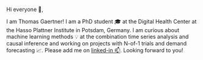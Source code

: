Hi everyone 👋, 

I am Thomas Gaertner! I am a PhD student :mortar_board: at the Digital Health Center at the Hasso Plattner Institute in Potsdam, Germany. 
I am curious about machine learning methods :bulb: at the combination time series analysis and causal inference and working on projects with N-of-1 trials and demand forecasting :chart_with_upwards_trend:.
Please add me on [linked-in 📫](https://www.linkedin.com/in/thomas-gaertner/). Looking forward to you! 

<!---
thogaertner/thogaertner is a ✨ special ✨ repository because its `README.md` (this file) appears on your GitHub profile.
You can click the Preview link to take a look at your changes.
--->
